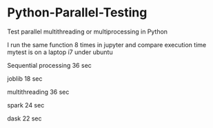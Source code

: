 # Python-Parallel-Testing
Test parallel multithreading or multiprocessing in Python

I run the same function 8 times in jupyter and compare execution time
mytest is on a laptop i7 under ubuntu

Sequential processing     36 sec

joblib                    18 sec

multithreading            36 sec

spark                     24 sec

dask                      22 sec
